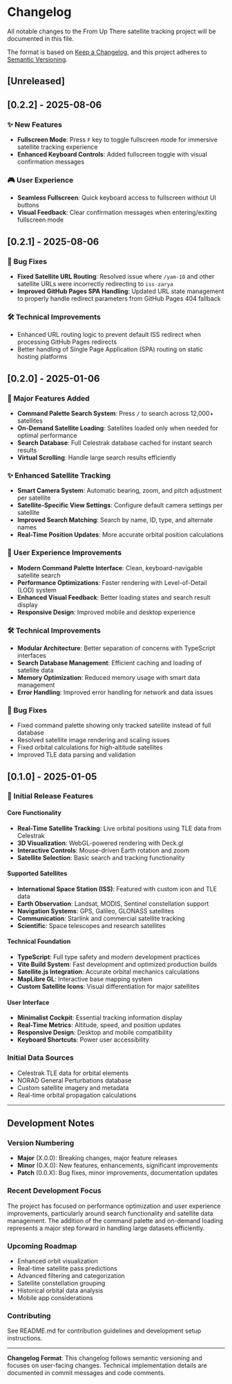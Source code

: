 # Changelog

All notable changes to the From Up There satellite tracking project will be documented in this file.

The format is based on [Keep a Changelog](https://keepachangelog.com/en/1.0.0/),
and this project adheres to [Semantic Versioning](https://semver.org/spec/v2.0.0.html).

## [Unreleased]

## [0.2.2] - 2025-08-06

### ✨ New Features
- **Fullscreen Mode**: Press `F` key to toggle fullscreen mode for immersive satellite tracking experience
- **Enhanced Keyboard Controls**: Added fullscreen toggle with visual confirmation messages

### 🎮 User Experience
- **Seamless Fullscreen**: Quick keyboard access to fullscreen without UI buttons
- **Visual Feedback**: Clear confirmation messages when entering/exiting fullscreen mode

## [0.2.1] - 2025-08-06

### 🐛 Bug Fixes
- **Fixed Satellite URL Routing**: Resolved issue where `/yam-10` and other satellite URLs were incorrectly redirecting to `iss-zarya`
- **Improved GitHub Pages SPA Handling**: Updated URL state management to properly handle redirect parameters from GitHub Pages 404 fallback

### 🛠️ Technical Improvements
- Enhanced URL routing logic to prevent default ISS redirect when processing GitHub Pages redirects
- Better handling of Single Page Application (SPA) routing on static hosting platforms

## [0.2.0] - 2025-01-06

### 🚀 Major Features Added
- **Command Palette Search System**: Press `/` to search across 12,000+ satellites
- **On-Demand Satellite Loading**: Satellites loaded only when needed for optimal performance
- **Search Database**: Full Celestrak database cached for instant search results
- **Virtual Scrolling**: Handle large search results efficiently

### ✨ Enhanced Satellite Tracking
- **Smart Camera System**: Automatic bearing, zoom, and pitch adjustment per satellite
- **Satellite-Specific View Settings**: Configure default camera settings per satellite
- **Improved Search Matching**: Search by name, ID, type, and alternate names
- **Real-Time Position Updates**: More accurate orbital position calculations

### 🎨 User Experience Improvements
- **Modern Command Palette Interface**: Clean, keyboard-navigable satellite search
- **Performance Optimizations**: Faster rendering with Level-of-Detail (LOD) system
- **Enhanced Visual Feedback**: Better loading states and search result display
- **Responsive Design**: Improved mobile and desktop experience

### 🛠️ Technical Improvements
- **Modular Architecture**: Better separation of concerns with TypeScript interfaces
- **Search Database Management**: Efficient caching and loading of satellite data
- **Memory Optimization**: Reduced memory usage with smart data management
- **Error Handling**: Improved error handling for network and data issues

### 🐛 Bug Fixes
- Fixed command palette showing only tracked satellite instead of full database
- Resolved satellite image rendering and scaling issues
- Fixed orbital calculations for high-altitude satellites
- Improved TLE data parsing and validation

## [0.1.0] - 2025-01-05

### 🎉 Initial Release Features

#### Core Functionality
- **Real-Time Satellite Tracking**: Live orbital positions using TLE data from Celestrak
- **3D Visualization**: WebGL-powered rendering with Deck.gl
- **Interactive Controls**: Mouse-driven Earth rotation and zoom
- **Satellite Selection**: Basic search and tracking functionality

#### Supported Satellites
- **International Space Station (ISS)**: Featured with custom icon and TLE data
- **Earth Observation**: Landsat, MODIS, Sentinel constellation support
- **Navigation Systems**: GPS, Galileo, GLONASS satellites
- **Communication**: Starlink and commercial satellite tracking
- **Scientific**: Space telescopes and research satellites

#### Technical Foundation
- **TypeScript**: Full type safety and modern development practices
- **Vite Build System**: Fast development and optimized production builds
- **Satellite.js Integration**: Accurate orbital mechanics calculations
- **MapLibre GL**: Interactive base mapping system
- **Custom Satellite Icons**: Visual differentiation for major satellites

#### User Interface
- **Minimalist Cockpit**: Essential tracking information display
- **Real-Time Metrics**: Altitude, speed, and position updates
- **Responsive Design**: Desktop and mobile compatibility
- **Keyboard Shortcuts**: Power user accessibility

### Initial Data Sources
- Celestrak TLE data for orbital elements
- NORAD General Perturbations database
- Custom satellite imagery and metadata
- Real-time orbital propagation calculations

---

## Development Notes

### Version Numbering
- **Major** (X.0.0): Breaking changes, major feature releases
- **Minor** (0.X.0): New features, enhancements, significant improvements
- **Patch** (0.0.X): Bug fixes, minor improvements, documentation updates

### Recent Development Focus
The project has focused on performance optimization and user experience improvements, particularly around search functionality and satellite data management. The addition of the command palette and on-demand loading represents a major step forward in handling large datasets efficiently.

### Upcoming Roadmap
- Enhanced orbit visualization
- Real-time satellite pass predictions
- Advanced filtering and categorization
- Satellite constellation grouping
- Historical orbital data analysis
- Mobile app considerations

### Contributing
See README.md for contribution guidelines and development setup instructions.

---

**Changelog Format**: This changelog follows semantic versioning and focuses on user-facing changes. Technical implementation details are documented in commit messages and code comments.